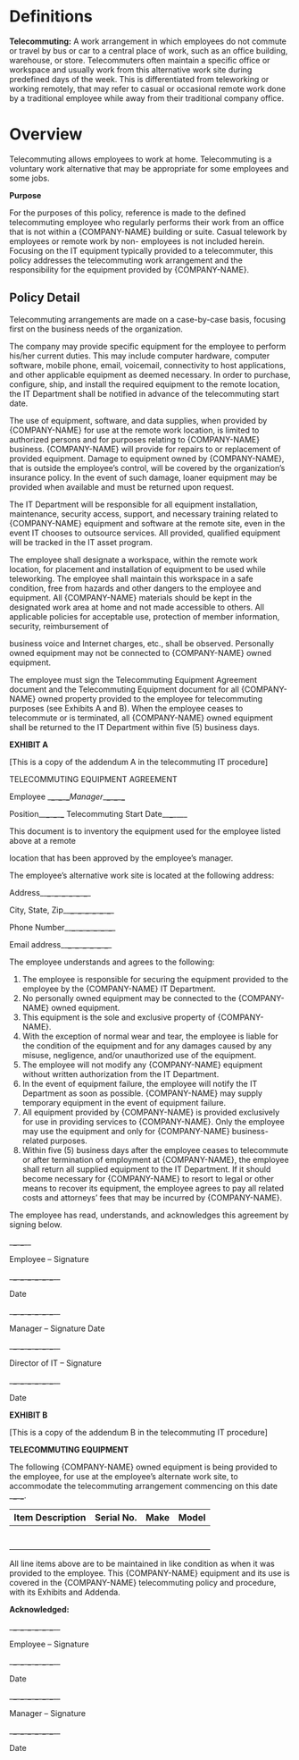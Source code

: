 # **Definitions**

**Telecommuting:** A work arrangement in which employees do not commute or travel by bus or car to a central place of work, such as an office building, warehouse, or store. Telecommuters often maintain a specific office or workspace and usually work from this alternative work site during predefined days of the week. This is differentiated from teleworking or working remotely, that may refer to casual or occasional remote work done by a traditional employee while away from their traditional company office.

# **Overview**

Telecommuting allows employees to work at home. Telecommuting is a voluntary work alternative that may be appropriate for some employees and some jobs.

**Purpose**

For the purposes of this policy, reference is made to the defined telecommuting employee who regularly performs their work from an office that is not within a {COMPANY-NAME} building or suite. Casual telework by employees or remote work by non- employees is not included herein. Focusing on the IT equipment typically provided to a telecommuter, this policy addresses the telecommuting work arrangement and the responsibility for the equipment provided by {COMPANY-NAME}.

## **Policy Detail**

Telecommuting arrangements are made on a case-by-case basis, focusing first on the business needs of the organization.

The company may provide specific equipment for the employee to perform his/her current duties. This may include computer hardware, computer software, mobile phone, email, voicemail, connectivity to host applications, and other applicable equipment as deemed necessary. In order to purchase, configure, ship, and install the required equipment to the remote location, the IT Department shall be notified in advance of the telecommuting start date.

The use of equipment, software, and data supplies, when provided by {COMPANY-NAME} for use at the remote work location, is limited to authorized persons and for purposes relating to {COMPANY-NAME} business. {COMPANY-NAME} will provide for repairs to or replacement of provided equipment. Damage to equipment owned by {COMPANY-NAME}, that is outside the employee’s control, will be covered by the organization’s insurance policy. In the event of such damage, loaner equipment may be provided when available and must be returned upon request.

The IT Department will be responsible for all equipment installation, maintenance, security access, support, and necessary training related to {COMPANY-NAME} equipment and software at the remote site, even in the event IT chooses to outsource services. All provided, qualified equipment will be tracked in the IT asset program.

The employee shall designate a workspace, within the remote work location, for placement and installation of equipment to be used while teleworking. The employee shall maintain this workspace in a safe condition, free from hazards and other dangers to the employee and equipment. All {COMPANY-NAME} materials should be kept in the designated work area at home and not made accessible to others. All applicable policies for acceptable use, protection of member information, security, reimbursement of

business voice and Internet charges, etc., shall be observed. Personally owned equipment may not be connected to {COMPANY-NAME} owned equipment.

The employee must sign the Telecommuting Equipment Agreement document and the Telecommuting Equipment document for all {COMPANY-NAME} owned property provided to the employee for telecommuting purposes (see Exhibits A and B). When the employee ceases to telecommute or is terminated, all {COMPANY-NAME} owned equipment shall be returned to the IT Department within five (5) business days.

**EXHIBIT A**

\[This is a copy of the addendum A in the telecommuting IT procedure\]

TELECOMMUTING EQUIPMENT AGREEMENT

Employee \_**\_**\_**\_**\_**\_**_Manager_\_**\_**\_**\_**\_**\_**

Position_\_**\_**\_**\_**\_**\_** Telecommuting Start Date_\_**\_**\____

This document is to inventory the equipment used for the employee listed above at a remote

location that has been approved by the employee’s manager.

The employee’s alternative work site is located at the following address:

Address_\_**\_**\_**\_**\_**\_**\_**\_**\_**\_**\_**\_**_

City, State, Zip_\_**\_**\_**\_**\_**\_**\_**\_**\_**\_**\_**\_**_

Phone Number_\_**\_**\_**\_**\_**\_**\_**\_**\_**\_**\_**\_**_

Email address_\_**\_**\_**\_**\_**\_**\_**\_**\_**\_**\_**\_**_

The employee understands and agrees to the following:

1. The employee is responsible for securing the equipment provided to the employee by the {COMPANY-NAME} IT Department.
2. No personally owned equipment may be connected to the {COMPANY-NAME} owned equipment.
3. This equipment is the sole and exclusive property of {COMPANY-NAME}.
4. With the exception of normal wear and tear, the employee is liable for the condition of the equipment and for any damages caused by any misuse, negligence, and/or unauthorized use of the equipment.
5. The employee will not modify any {COMPANY-NAME} equipment without written authorization from the IT Department.
6. In the event of equipment failure, the employee will notify the IT Department as soon as possible. {COMPANY-NAME} may supply temporary equipment in the event of equipment failure.
7. All equipment provided by {COMPANY-NAME} is provided exclusively for use in providing services to {COMPANY-NAME}. Only the employee may use the equipment and only for {COMPANY-NAME} business-related purposes.
8. Within five (5) business days after the employee ceases to telecommute or after termination of employment at {COMPANY-NAME}, the employee shall return all supplied equipment to the IT Department. If it should become necessary for {COMPANY-NAME} to resort to legal or other means to recover its equipment, the employee agrees to pay all related costs and attorneys’ fees that may be incurred by {COMPANY-NAME}.

The employee has read, understands, and acknowledges this agreement by signing below.

\_**\_**\_**\_**\__

Employee – Signature

\_**\_**\_**\_**\_**\_**\_**\_**\_**\_**\_**\_**\__

Date

\_**\_**\_**\_**\_**\_**\_**\_**\_**\_**\_**\_**\__

Manager – Signature Date

\_**\_**\_**\_**\_**\_**\_**\_**\_**\_**\_**\_**\__

Director of IT – Signature

\_**\_**\_**\_**\_**\_**\_**\_**\_**\_**\_**\_**\__

Date

**EXHIBIT B**

\[This is a copy of the addendum B in the telecommuting IT procedure\]

**TELECOMMUTING EQUIPMENT**

The following {COMPANY-NAME} owned equipment is being provided to the employee, for use at the employee’s alternate work site, to accommodate the telecommuting arrangement commencing on this date \_**\_**\_**\_**.

| **Item Description** | **Serial No.** | **Make** | **Model** |
| --- | --- | --- | --- |
|     |     |     |     |
|     |     |     |     |
|     |     |     |     |
|     |     |     |     |
|     |     |     |     |
|     |     |     |     |
|     |     |     |     |

All line items above are to be maintained in like condition as when it was provided to the employee. This {COMPANY-NAME} equipment and its use is covered in the {COMPANY-NAME} telecommuting policy and procedure, with its Exhibits and Addenda.

**Acknowledged:**

\_**\_**\_**\_**\_**\_**\_**\_**\_**\_**\_**\_**\__

Employee – Signature

\_**\_**\_**\_**\_**\_**\_**\_**\_**\_**\_**\_**\__

Date

\_**\_**\_**\_**\_**\_**\_**\_**\_**\_**\_**\_**\__

Manager – Signature

\_**\_**\_**\_**\_**\_**\_**\_**\_**\_**\_**\_**\__

Date